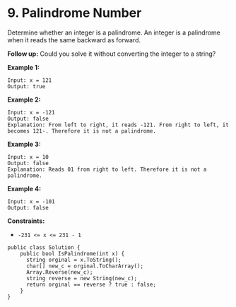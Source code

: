 # 9. Palindrome Number

Determine whether an integer is a palindrome. An integer is a palindrome when it reads the same backward as forward.

**Follow up:** Could you solve it without converting the integer to a string?

**Example 1:**

```text
Input: x = 121
Output: true
```

**Example 2:**

```text
Input: x = -121
Output: false
Explanation: From left to right, it reads -121. From right to left, it becomes 121-. Therefore it is not a palindrome.
```

**Example 3:**

```text
Input: x = 10
Output: false
Explanation: Reads 01 from right to left. Therefore it is not a palindrome.
```

**Example 4:**

```text
Input: x = -101
Output: false
```

**Constraints:**

* `-231 <= x <= 231 - 1`

```text
public class Solution {
    public bool IsPalindrome(int x) {
      string orginal = x.ToString();
      char[] new_c = orginal.ToCharArray();
      Array.Reverse(new_c);
      string reverse = new String(new_c);
      return orginal == reverse ? true : false;
    }
}
```

